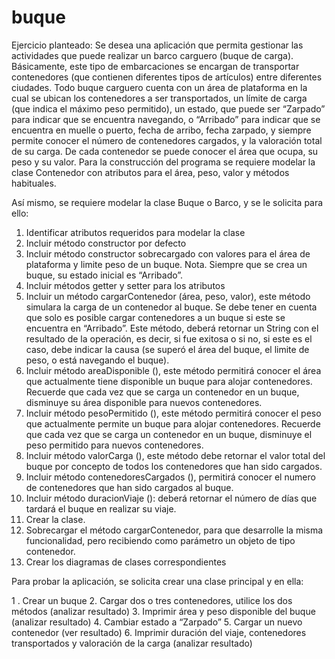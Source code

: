 # buque
Ejercicio planteado: Se desea una aplicación que permita gestionar las actividades que puede realizar un barco carguero
(buque de carga). Básicamente, este tipo de embarcaciones se encargan de transportar contenedores (que contienen
diferentes tipos de artículos) entre diferentes ciudades.
Todo buque carguero cuenta con un área de plataforma en la cual se ubican los contenedores a ser transportados, un límite
de carga (que indica el máximo peso permitido), un estado, que puede ser “Zarpado” para indicar que se encuentra
navegando, o “Arribado” para indicar que se encuentra en muelle o puerto, fecha de arribo, fecha zarpado, y siempre permite
conocer el número de contenedores cargados, y la valoración total de su carga.
De cada contenedor se puede conocer el área que ocupa, su peso y su valor.
Para la construcción del programa se requiere modelar la clase Contenedor con atributos para el área, peso, valor y
métodos habituales. 

Así mismo, se requiere modelar la clase Buque o Barco, y se le solicita para ello:
1. Identificar atributos requeridos para modelar la clase
2. Incluir método constructor por defecto
3. Incluir método constructor sobrecargado con valores para el área de plataforma y limite peso de un buque.
Nota. Siempre que se crea un buque, su estado inicial es “Arribado”.
4. Incluir métodos getter y setter para los atributos
5. Incluir un método cargarContenedor (área, peso, valor), este método simulara la carga de un contenedor al buque. Se
debe tener en cuenta que solo es posible cargar contenedores a un buque si este se encuentra en “Arribado”. Este
método, deberá retornar un String con el resultado de la operación, es decir, si fue exitosa o si no, si este es el caso,
debe indicar la causa (se superó el área del buque, el limite de peso, o está navegando el buque).
6. Incluir método areaDisponible (), este método permitirá conocer el área que actualmente tiene disponible un buque para
alojar contenedores. Recuerde que cada vez que se carga un contenedor en un buque, disminuye su área disponible
para nuevos contenedores.
7. Incluir método pesoPermitido (), este método permitirá conocer el peso que actualmente permite un buque para alojar
contenedores. Recuerde que cada vez que se carga un contenedor en un buque, disminuye el peso permitido para
nuevos contenedores.
8. Incluir método valorCarga (), este método debe retornar el valor total del buque por concepto de todos los contenedores
que han sido cargados.
9. Incluir método contenedoresCargados (), permitirá conocer el numero de contenedores que han sido cargados al buque.
10. Incluir método duracionViaje (): deberá retornar el número de días que tardará el buque en realizar su viaje.
11. Crear la clase.
12. Sobrecargar el método cargarContenedor, para que desarrolle la misma funcionalidad, pero recibiendo como parámetro
un objeto de tipo contenedor.
13. Crear los diagramas de clases correspondientes


Para probar la aplicación, se solicita crear una clase principal y en ella:

1 . Crear un buque
2. Cargar dos o tres contenedores, utilice los dos métodos (analizar resultado)
3. Imprimir área y peso disponible del buque (analizar resultado)
4. Cambiar estado a “Zarpado”
5. Cargar un nuevo contenedor (ver resultado)
6. Imprimir duración del viaje, contenedores transportados y valoración de la carga (analizar resultado)

